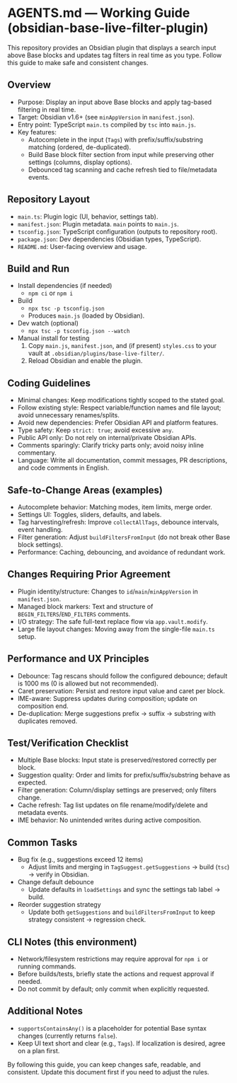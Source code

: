 # AGENTS.md — Working Guide (obsidian-base-live-filter-plugin)

This repository provides an Obsidian plugin that displays a search input above Base blocks and updates tag filters in real time as you type. Follow this guide to make safe and consistent changes.

## Overview
- Purpose: Display an input above Base blocks and apply tag-based filtering in real time.
- Target: Obsidian v1.6+ (see `minAppVersion` in `manifest.json`).
- Entry point: TypeScript `main.ts` compiled by `tsc` into `main.js`.
- Key features:
  - Autocomplete in the input (`Tags`) with prefix/suffix/substring matching (ordered, de-duplicated).
  - Build Base block filter section from input while preserving other settings (columns, display options).
  - Debounced tag scanning and cache refresh tied to file/metadata events.

## Repository Layout
- `main.ts`: Plugin logic (UI, behavior, settings tab).
- `manifest.json`: Plugin metadata. `main` points to `main.js`.
- `tsconfig.json`: TypeScript configuration (outputs to repository root).
- `package.json`: Dev dependencies (Obsidian types, TypeScript).
- `README.md`: User-facing overview and usage.

## Build and Run
- Install dependencies (if needed)
  - `npm ci` or `npm i`
- Build
  - `npx tsc -p tsconfig.json`
  - Produces `main.js` (loaded by Obsidian).
- Dev watch (optional)
  - `npx tsc -p tsconfig.json --watch`
- Manual install for testing
  1) Copy `main.js`, `manifest.json`, and (if present) `styles.css` to your vault at `.obsidian/plugins/base-live-filter/`.
  2) Reload Obsidian and enable the plugin.

## Coding Guidelines
- Minimal changes: Keep modifications tightly scoped to the stated goal.
- Follow existing style: Respect variable/function names and file layout; avoid unnecessary renames/splits.
- Avoid new dependencies: Prefer Obsidian API and platform features.
- Type safety: Keep `strict: true`; avoid excessive `any`.
- Public API only: Do not rely on internal/private Obsidian APIs.
- Comments sparingly: Clarify tricky parts only; avoid noisy inline commentary.
- Language: Write all documentation, commit messages, PR descriptions, and code comments in English.

## Safe-to-Change Areas (examples)
- Autocomplete behavior: Matching modes, item limits, merge order.
- Settings UI: Toggles, sliders, defaults, and labels.
- Tag harvesting/refresh: Improve `collectAllTags`, debounce intervals, event handling.
- Filter generation: Adjust `buildFiltersFromInput` (do not break other Base block settings).
- Performance: Caching, debouncing, and avoidance of redundant work.

## Changes Requiring Prior Agreement
- Plugin identity/structure: Changes to `id`/`main`/`minAppVersion` in `manifest.json`.
- Managed block markers: Text and structure of `BEGIN_FILTERS`/`END_FILTERS` comments.
- I/O strategy: The safe full-text replace flow via `app.vault.modify`.
- Large file layout changes: Moving away from the single-file `main.ts` setup.

## Performance and UX Principles
- Debounce: Tag rescans should follow the configured debounce; default is 1000 ms (0 is allowed but not recommended).
- Caret preservation: Persist and restore input value and caret per block.
- IME-aware: Suppress updates during composition; update on composition end.
- De-duplication: Merge suggestions prefix → suffix → substring with duplicates removed.

## Test/Verification Checklist
- Multiple Base blocks: Input state is preserved/restored correctly per block.
- Suggestion quality: Order and limits for prefix/suffix/substring behave as expected.
- Filter generation: Column/display settings are preserved; only filters change.
- Cache refresh: Tag list updates on file rename/modify/delete and metadata events.
- IME behavior: No unintended writes during active composition.

## Common Tasks
- Bug fix (e.g., suggestions exceed 12 items)
  - Adjust limits and merging in `TagSuggest.getSuggestions` → build (`tsc`) → verify in Obsidian.
- Change default debounce
  - Update defaults in `loadSettings` and sync the settings tab label → build.
- Reorder suggestion strategy
  - Update both `getSuggestions` and `buildFiltersFromInput` to keep strategy consistent → regression check.

## CLI Notes (this environment)
- Network/filesystem restrictions may require approval for `npm i` or running commands.
- Before builds/tests, briefly state the actions and request approval if needed.
- Do not commit by default; only commit when explicitly requested.

## Additional Notes
- `supportsContainsAny()` is a placeholder for potential Base syntax changes (currently returns `false`).
- Keep UI text short and clear (e.g., `Tags`). If localization is desired, agree on a plan first.

By following this guide, you can keep changes safe, readable, and consistent. Update this document first if you need to adjust the rules.
